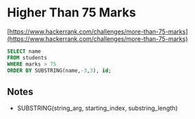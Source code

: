 # Higher Than 75 Marks

[https://www.hackerrank.com/challenges/more-than-75-marks](https://www.hackerrank.com/challenges/more-than-75-marks)

```sql
SELECT name
FROM students
WHERE marks > 75
ORDER BY SUBSTRING(name,-3,3), id;
```

## Notes
* SUBSTRING(string\_arg, starting_index, substring\_length)
